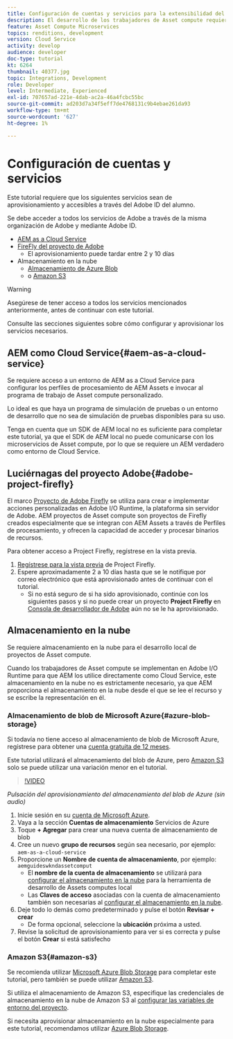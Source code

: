 ```yaml
---
title: Configuración de cuentas y servicios para la extensibilidad del Asset compute
description: El desarrollo de los trabajadores de Asset compute requiere acceso a cuentas y servicios, incluido AEM como Cloud Service, Adobe Project Firefly y almacenamiento en la nube que proporciona Microsoft o Amazon.
feature: Asset Compute Microservices
topics: renditions, development
version: Cloud Service
activity: develop
audience: developer
doc-type: tutorial
kt: 6264
thumbnail: 40377.jpg
topic: Integrations, Development
role: Developer
level: Intermediate, Experienced
exl-id: 707657ad-221e-4dab-ac2a-46a4fcbc55bc
source-git-commit: ad203d7a34f5eff7de4768131c9b4ebae261da93
workflow-type: tm+mt
source-wordcount: '627'
ht-degree: 1%

---
```


# Configuración de cuentas y servicios

Este tutorial requiere que los siguientes servicios sean de aprovisionamiento y accesibles a través del Adobe ID del alumno.

Se debe acceder a todos los servicios de Adobe a través de la misma organización de Adobe y mediante Adobe ID.

+ [AEM as a Cloud Service](#aem-as-a-cloud-service)
+ [FireFly del proyecto de Adobe](#adobe-project-firefly)
   + El aprovisionamiento puede tardar entre 2 y 10 días
+ Almacenamiento en la nube
   + [Almacenamiento de Azure Blob](https://azure.microsoft.com/en-us/services/storage/blobs/)
   + o [Amazon S3](https://aws.amazon.com/s3/?did=ft_card&amp;trk=ft_card)

>[!WARNING]
>
>Asegúrese de tener acceso a todos los servicios mencionados anteriormente, antes de continuar con este tutorial.
> 
> Consulte las secciones siguientes sobre cómo configurar y aprovisionar los servicios necesarios.

## AEM como Cloud Service{#aem-as-a-cloud-service}

Se requiere acceso a un entorno de AEM as a Cloud Service para configurar los perfiles de procesamiento de AEM Assets e invocar al programa de trabajo de Asset compute personalizado.

Lo ideal es que haya un programa de simulación de pruebas o un entorno de desarrollo que no sea de simulación de pruebas disponibles para su uso.

Tenga en cuenta que un SDK de AEM local no es suficiente para completar este tutorial, ya que el SDK de AEM local no puede comunicarse con los microservicios de Asset compute, por lo que se requiere un AEM verdadero como entorno de Cloud Service.

## Luciérnagas del proyecto Adobe{#adobe-project-firefly}

El marco [Proyecto de Adobe Firefly](https://www.adobe.io/apis/experienceplatform/project-firefly.html) se utiliza para crear e implementar acciones personalizadas en Adobe I/O Runtime, la plataforma sin servidor de Adobe. AEM proyectos de Asset compute son proyectos de Firefly creados especialmente que se integran con AEM Assets a través de Perfiles de procesamiento, y ofrecen la capacidad de acceder y procesar binarios de recursos.

Para obtener acceso a Project Firefly, regístrese en la vista previa.

1. [Regístrese para la vista previa](https://adobeio.typeform.com/to/obqgRm) de Project Firefly.
1. Espere aproximadamente 2 a 10 días hasta que se le notifique por correo electrónico que está aprovisionado antes de continuar con el tutorial.
   + Si no está seguro de si ha sido aprovisionado, continúe con los siguientes pasos y si no puede crear un proyecto __Project Firefly__ en [Consola de desarrollador de Adobe](https://console.adobe.io) aún no se le ha aprovisionado.

## Almacenamiento en la nube

Se requiere almacenamiento en la nube para el desarrollo local de proyectos de Asset compute.

Cuando los trabajadores de Asset compute se implementan en Adobe I/O Runtime para que AEM los utilice directamente como Cloud Service, este almacenamiento en la nube no es estrictamente necesario, ya que AEM proporciona el almacenamiento en la nube desde el que se lee el recurso y se escribe la representación en él.

### Almacenamiento de blob de Microsoft Azure{#azure-blob-storage}

Si todavía no tiene acceso al almacenamiento de blob de Microsoft Azure, regístrese para obtener una [cuenta gratuita de 12 meses](https://azure.microsoft.com/en-us/free/).

Este tutorial utilizará el almacenamiento del blob de Azure, pero [Amazon S3](#amazon-s3) solo se puede utilizar una variación menor en el tutorial.

>[!VIDEO](https://video.tv.adobe.com/v/40377/?quality=12&learn=on)

_Pulsación del aprovisionamiento del almacenamiento del blob de Azure (sin audio)_


1. Inicie sesión en su [cuenta de Microsoft Azure](https://azure.microsoft.com/en-us/account/).
1. Vaya a la sección __Cuentas de almacenamiento__ Servicios de Azure
1. Toque __+ Agregar__ para crear una nueva cuenta de almacenamiento de blob
1. Cree un nuevo __grupo de recursos__ según sea necesario, por ejemplo: `aem-as-a-cloud-service`
1. Proporcione un __Nombre de cuenta de almacenamiento__, por ejemplo: `aemguideswkndassetcomput`
   + El __nombre de la cuenta de almacenamiento__ se utilizará para [configurar el almacenamiento en la nube](../develop/environment-variables.md) para la herramienta de desarrollo de Assets computes local
   + Las __Claves de acceso__ asociadas con la cuenta de almacenamiento también son necesarias al [configurar el almacenamiento en la nube](../develop/environment-variables.md).
1. Deje todo lo demás como predeterminado y pulse el botón __Revisar + crear__
   + De forma opcional, seleccione la __ubicación__ próxima a usted.
1. Revise la solicitud de aprovisionamiento para ver si es correcta y pulse el botón __Crear__ si está satisfecho

### Amazon S3{#amazon-s3}

Se recomienda utilizar [Microsoft Azure Blob Storage](#azure-blob-storage) para completar este tutorial, pero también se puede utilizar [Amazon S3](https://aws.amazon.com/s3/?did=ft_card&amp;trk=ft_card).

Si utiliza el almacenamiento de Amazon S3, especifique las credenciales de almacenamiento en la nube de Amazon S3 al [configurar las variables de entorno del proyecto](../develop/environment-variables.md#amazon-s3).

Si necesita aprovisionar almacenamiento en la nube especialmente para este tutorial, recomendamos utilizar [Azure Blob Storage](#azure-blob-storage).
